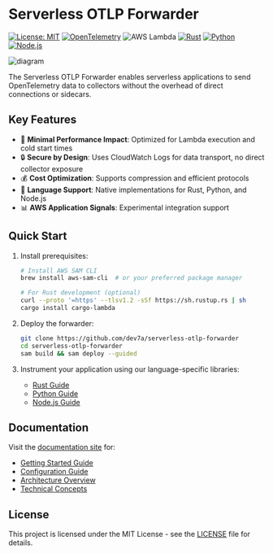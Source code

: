 # Serverless OTLP Forwarder

[![License: MIT](https://img.shields.io/badge/License-MIT-yellow.svg)](https://opensource.org/licenses/MIT)
[![OpenTelemetry](https://img.shields.io/badge/OpenTelemetry-enabled-blue.svg)](https://opentelemetry.io)
![AWS Lambda](https://img.shields.io/badge/AWS-Lambda-orange?logo=amazon-aws)
[![Rust](https://img.shields.io/badge/Rust-1.70%2B-orange.svg)](https://www.rust-lang.org)
[![Python](https://img.shields.io/badge/Python-3.12%2B-blue.svg)](https://www.python.org)
[![Node.js](https://img.shields.io/badge/Node.js-18.x-green.svg)](https://nodejs.org)

![diagram](https://github.com/user-attachments/assets/aa9c2b02-5e66-4829-af08-8ceb509472ff)

The Serverless OTLP Forwarder enables serverless applications to send OpenTelemetry data to collectors without the overhead of direct connections or sidecars.

## Key Features

- 🚀 **Minimal Performance Impact**: Optimized for Lambda execution and cold start times
- 🔒 **Secure by Design**: Uses CloudWatch Logs for data transport, no direct collector exposure
- 💰 **Cost Optimization**: Supports compression and efficient protocols
- 🔄 **Language Support**: Native implementations for Rust, Python, and Node.js
- 📊 **AWS Application Signals**: Experimental integration support

## Quick Start

1. Install prerequisites:
   ```bash
   # Install AWS SAM CLI
   brew install aws-sam-cli  # or your preferred package manager

   # For Rust development (optional)
   curl --proto '=https' --tlsv1.2 -sSf https://sh.rustup.rs | sh
   cargo install cargo-lambda
   ```

2. Deploy the forwarder:
   ```bash
   git clone https://github.com/dev7a/serverless-otlp-forwarder
   cd serverless-otlp-forwarder
   sam build && sam deploy --guided
   ```

3. Instrument your application using our language-specific libraries:
   - [Rust Guide](https://dev7a.github.io/serverless-otlp-forwarder/languages/rust)
   - [Python Guide](https://dev7a.github.io/serverless-otlp-forwarder/languages/python)
   - [Node.js Guide](https://dev7a.github.io/serverless-otlp-forwarder/languages/nodejs)

## Documentation

Visit the [documentation site](https://dev7a.github.io/serverless-otlp-forwarder) for:
- [Getting Started Guide](https://dev7a.github.io/serverless-otlp-forwarder/getting-started)
- [Configuration Guide](https://dev7a.github.io/serverless-otlp-forwarder/getting-started/configuration)
- [Architecture Overview](https://dev7a.github.io/serverless-otlp-forwarder/concepts/architecture)
- [Technical Concepts](https://dev7a.github.io/serverless-otlp-forwarder/concepts)

## License

This project is licensed under the MIT License - see the [LICENSE](LICENSE) file for details.
